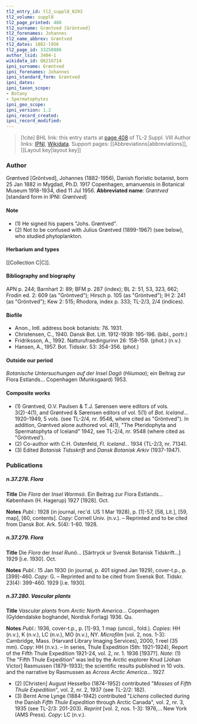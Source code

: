 ```yaml
---
tl2_entry_id: tl2_suppl8_0293
tl2_volume: suppl8
tl2_page_printed: 408
tl2_surname: Grøntved [Gröntved]
tl2_forenames: Johannes
tl2_name_abbrev: Grøntved
tl2_dates: 1882-1956
tl2_page_id: 33258886
author_lsid: 3404-1
wikidata_id: Q6216714
ipni_surname: Grøntved
ipni_forenames: Johannes
ipni_standard_form: Grøntved
ipni_dates: 
ipni_taxon_scope: 
- Botany
- Spermatophytes
ipni_geo_scope: 
ipni_version: 1.2
ipni_record_created: 
ipni_record_modified:
---
```


> [!cite] BHL link: this entry starts at [page 408](https://www.biodiversitylibrary.org/page/33258886) of TL-2 Suppl. VIII
> Author links: [IPNI](https://www.ipni.org/a/3404-1), [Wikidata](https://www.wikidata.org/wiki/Q6216714). Support pages: [[Abbreviations|abbreviations]], [[Layout key|layout key]]

### Author

Grøntved \[Gröntved\], Johannes (1882-1956), Danish floristic botanist, born 25 Jan 1882 in Mygdad, Ph.D. 1917 Copenhagen, amanuensis in Botanical Museum 1918-1934, died 11 Jul 1956. 
**Abbreviated name**: *Grøntved* \[standard form in IPNI: *Grøntved*\]

#### Note

- (1) He signed his papers "Johs. Grøntved".
- (2) Not to be confused with Julius Grøntved (1899-1967) (see below), who studied phytoplankton.

#### Herbarium and types

[[Collection C|C]].

#### Bibliography and biography

APN p. 244; Barnhart 2: 89; BFM p. 287 (index); BL 2: 51, 53, 323, 662; Frodin ed. 2: 609 (as "Gröntved"); Hirsch p. 105 (as "Gröntved"); IH 2: 241 (as "Gröntved"); Kew 2: 515; Rhodora, index p. 333; TL-2/3, 2/4 (indices).

#### Biofile

- Anon., Intl. address book botanists: 76. 1931.
- Christensen, C., 1940. Dansk Bot. Litt. 1912-1939: 195-196. (bibl., portr.)
- Fridriksson, A., 1992. Natturufraedingurinn 26: 158-159. (phot.) (n.v.)
- Hansen, A., 1957. Bot. Tidsskr. 53: 354-356. (phot.)

#### Outside our period

*Botanische Untersuchungen auf der Insel Dagö* (*Hiiumaa*); ein Beitrag zur Flora Estlands... Copenhagen (Munksgaard) 1953.

#### Composite works

- (1) Grøntved, O.V. Paulsen & T.J. Sørensen were editors of vols. 3(2)-4(1), and Grøntved & Sørensen editors of vol. 5(1) of *Bot. Iceland*... 1920-1949, 5 vols. (see TL-2/4, nr. 9548, where cited as "Gröntved"). In addition, Grøntved alone authored vol. 4(1), "The Pteridophyta and Spermatophyta of Iceland" 1942, see TL-2/4, nr. 9548 (where cited as "Gröntved').
- (2) Co-author with C.H. Ostenfeld, *Fl. Iceland*... 1934 (TL-2/3, nr. 7134).
- (3) Edited *Botanisk Tidsskrift* and *Dansk Botanisk Arkiv* (1937-1947).

### Publications

##### n.37.278. Flora

**Title**
Die *Flora* der *Insel Wormsö*. Ein Beitrag zur Flora Estlands... København (H. Hagerup) 1927 \[1928\]. Oct.

**Notes**
*Publ*.: 1928 (in journal, rec'd. US 1 Mar 1928), p. \[1\]-57, \[58, Lit.\], \[59, map\], \[60, contents\]. *Copy*: Cornell Univ. (n.v.). – Reprinted and to be cited from Dansk Bot. Ark. 5(4): 1-60. 1928.

##### n.37.279. Flora

**Title**
Die *Flora* der *Insel Runö*... \[Särtryck ur Svensk Botanisk Tidskrift...\] 1929 \[i.e. 1930\]. Oct.

**Notes**
*Publ*.: 15 Jan 1930 (in journal, p. 401 signed Jan 1929), cover-t.p., p. \[399\]-460. *Copy*: G. – Reprinted and to be cited from Svensk Bot. Tidskr. 23(4): 399-460. 1929 \[i.e. 1930\].

##### n.37.280. Vascular plants

**Title**
*Vascular plants* from *Arctic North America*... Copenhagen (Gyldendalske boghandel, Nordisk Forlag) 1936. Qu.

**Notes**
*Publ*.: 1936, cover-t.p., p. \[1\]-93, 1 map (uncol., fold.). *Copies*: HH (n.v.), K (n.v.), LC (n.v.), MO (n.v.), NY. *Microfilm* \[vol. 2, nos. 1-3\]: Cambridge, Mass. (Harvard Library Imaging Services), 2000, 1 reel (35 mm). *Copy*: HH (n.v.). – In series, Thule Expedition (5th: 1921-1924), Report of the Fifth Thule Expedition 1921-24, vol. 2, nr. 1. 1936 \[1937?\].
*Note*: (1) The "Fifth Thule Expedition" was led by the Arctic explorer Knud \[Johan Victor\] Rasmussen (1879-1933); the scientific results published in 10 vols. and the narrative by Rasmussen as *Across Arctic America*... 1927.
- (2) \[Christen\] August Hesselbo (1874-1952) contributed "*Mosses* of *Fifth Thule Expedition*", vol. 2, nr. 2, 1937 (see TL-2/2: 182).
- (3) Bernt Arne Lynge (1884-1942) contributed "*Lichens* collected during the Danish *Fifth Thule Expedition* through Arctic Canada", vol. 2, nr. 3, 1935 (see TL-2/3: 201-203).
*Reprint* \[vol. 2, nos. 1-3\]: 1976,... New York (AMS Press). *Copy*: LC (n.v.).

